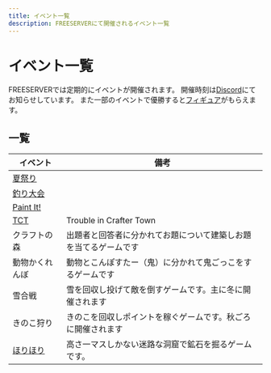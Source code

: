 ```yaml
---
title: イベント一覧
description: FREESERVERにて開催されるイベント一覧
---
```

# イベント一覧
FREESERVERでは定期的にイベントが開催されます。
開催時刻は[Discord](/discord)にてお知らせしています。
また一部のイベントで優勝すると[フィギュア](/item/figure)がもらえます。

## 一覧
| イベント | 備考 |
| ------- | ---- |
| [夏祭り](admin/summer_festival) |  |
| [釣り大会](admin/fishcontest) |  |
| [Paint It!](admin/paint-it) |  |
| [TCT](admin/tct) | Trouble in Crafter Town |
| クラフトの森 | 出題者と回答者に分かれてお題について建築しお題を当てるゲームです |
| 動物かくれんぼ | 動物とこんぽすたー（鬼）に分かれて鬼ごっこをするゲームです |
| 雪合戦 | 雪を回収し投げて敵を倒すゲームです。主に冬に開催されます |
| きのこ狩り | きのこを回収しポイントを稼ぐゲームです。秋ごろに開催されます |
| [ほりほり](admin/horihori) | 高さ一マスしかない迷路な洞窟で鉱石を掘るゲームです。 |